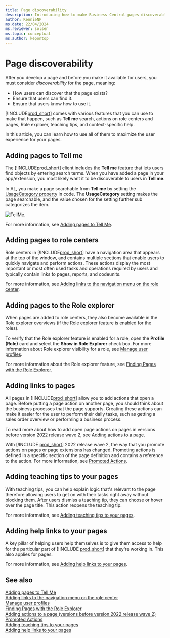 ```yaml
---
title: Page discoverability
description: Introducing how to make Business Central pages discoverable by users.
author: KennieNP
ms.date: 22/04/2024
ms.reviewer: solsen
ms.topic: conceptual
ms.author: kepontop
---
```


# Page discoverability

After you develop a page and before you make it available for users, you must consider *discoverability* for the page, meaning:

- How users can discover that the page exists?
- Ensure that users can find it.
- Ensure that users know how to use it. 

[!INCLUDE[prod_short](includes/prod_short.md)] comes with various features that you can use to make that happen, such as **Tell me** search, actions on role centers and pages, Role explorer, teaching tips, and context-specific help. 

In this article, you can learn how to use all of them to maximize the user experience for your pages.


## Adding pages to Tell me

The [!INCLUDE[prod_short](includes/prod_short.md)] client includes the **Tell me** feature that lets users find objects by entering search terms. When you have added a page in your app/extension, you most likely want it to be discoverable to users in **Tell me**. 

In AL, you make a page searchable from **Tell me** by setting the [UsageCategory property](properties/devenv-usagecategory-property.md) in code. The **UsageCategory** setting makes the page searchable, and the value chosen for the setting further sub categorizes the item.

![TellMe.](media/tellmeApril19.png)

For more information, see [Adding pages to Tell Me](devenv-al-menusuite-functionality.md).


## Adding pages to role centers

Role centers in [!INCLUDE[prod_short](includes/prod_short.md)] have a navigation area that appears at the top of the window, and contains multiple sections that enable users to quickly navigate and perform actions. These actions display the most important or most often used tasks and operations required by users and typically contain links to pages, reports, and codeunits. 

For more information, see [Adding links to the navigation menu on the role center](devenv-adding-menus-to-navigation-pane.md).


## Adding pages to the Role explorer

When pages are added to role centers, they also become available in the Role explorer overviews (if the Role explorer feature is enabled for the roles).

To verify that the Role explorer feature is enabled for a role, open the **Profile (Role)** card and select the **Show in Role Explorer** check box. For more information about Role explorer visibility for a role, see [Manage user profiles](/dynamics365/business-central/admin-users-profiles-roles#to-activate-a-profile).

For more information about the Role explorer feature, see [Finding Pages with the Role Explorer](/dynamics365/business-central/ui-role-explorer).


## Adding links to pages

All pages in [!INCLUDE[prod_short](includes/prod_short.md)] allow you to add actions that open a page. Before putting a page action on another page, you should think about the business processes that the page supports. Creating these actions can make it easier for the user to perform their daily tasks, such as getting a sales order overview or performing a business process.

To read more about how to add open page actions on pages in versions before version 2022 release wave 2, see [Adding actions to a page](devenv-adding-actions-to-a-page.md).

With [!INCLUDE [prod_short](includes/prod_short.md)] 2022 release wave 2, the way that you promote actions on pages or page extensions has changed. Promoting actions is defined in a specific section of the page definition and contains a reference to the action. For more information, see [Promoted Actions](devenv-promoted-actions.md).


## Adding teaching tips to your pages

With teaching tips, you can help explain logic that's relevant to the page therefore allowing users to get on with their tasks right away without blocking them. After users dismiss a teaching tip, they can choose or hover over the page title. This action reopens the teaching tip.

For more information, see [Adding teaching tips to your pages](../administration/onboarding-teaching-tips-tours.md).


## Adding help links to your pages

A key pillar of helping users help themselves is to give them access to help for the particular part of [!INCLUDE [prod_short](../developer/includes/prod_short.md)] that they're working in. This also applies for pages. 

For more information, see [Adding help links to your pages](./devenv-adding-help-links-from-pages-tables-xmlports.md).


## See also

[Adding pages to Tell Me](devenv-al-menusuite-functionality.md)  
[Adding links to the navigation menu on the role center](devenv-adding-menus-to-navigation-pane.md)  
[Manage user profiles](/dynamics365/business-central/admin-users-profiles-roles#to-activate-a-profile)  
[Finding Pages with the Role Explorer](/dynamics365/business-central/ui-role-explorer)   
[Adding actions to a page (versions before version 2022 release wave 2)](devenv-adding-actions-to-a-page.md)  
[Promoted Actions](devenv-promoted-actions.md)  
[Adding teaching tips to your pages](../administration/onboarding-teaching-tips-tours.md)  
[Adding help links to your pages](./devenv-adding-help-links-from-pages-tables-xmlports.md)  